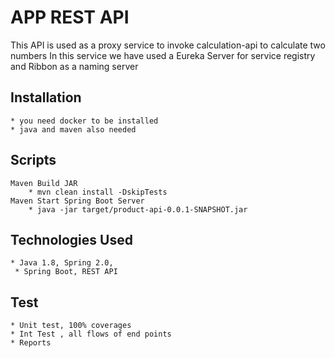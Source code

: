 APP REST API
===

This API is used as a proxy service to invoke calculation-api to calculate two numbers
In this service we have used a Eureka Server for service registry and Ribbon as a naming server


Installation
---
    * you need docker to be installed
    * java and maven also needed

Scripts
---

	Maven Build JAR
		* mvn clean install -DskipTests
	Maven Start Spring Boot Server
		* java -jar target/product-api-0.0.1-SNAPSHOT.jar
	

Technologies Used
---
    * Java 1.8, Spring 2.0, 
     * Spring Boot, REST API

Test
---
    * Unit test, 100% coverages
    * Int Test , all flows of end points
    * Reports